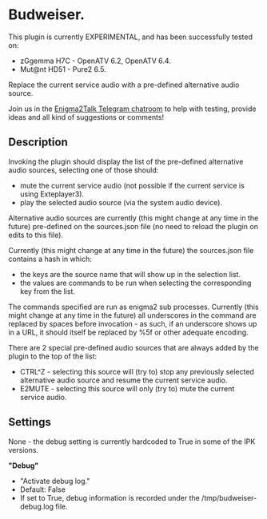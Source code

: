 # Budweiser.

This plugin is currently EXPERIMENTAL, and has been successfully tested on:
* zGgemma H7C - OpenATV 6.2, OpenATV 6.4.
* Mut@nt HD51 - Pure2 6.5.

Replace the current service audio with a pre-defined alternative audio source.

Join us in the [Enigma2Talk Telegram chatroom](https://t.me/talkenigma2)
to help with testing, provide ideas and all kind of suggestions or comments!

## Description

Invoking the plugin should display the list of the pre-defined alternative
audio sources, selecting one of those should:
* mute the current service audio (not possible if the current service is using
  Exteplayer3).
* play the selected audio source (via the system audio device).

Alternative audio sources are currently (this might change at any time in the
future) pre-defined on the sources.json file (no need to reload the plugin on
edits to this file).

Currently (this might change at any time in the future) the sources.json file
contains a hash in which:
* the keys are the source name that will show up in the selection list.
* the values are commands to be run when selecting the corresponding key from
  the list.

The commands specified are run as enigma2 sub processes. Currently (this might
change at any time in the future) all underscores in the command are replaced by
spaces before invocation - as such, if an underscore shows up in a URL, it
should itself be replaced by %5f or other adequate encoding.

There are 2 special pre-defined audio sources that are always added by the
plugin to the top of the list:
* CTRL^Z - selecting this source will (try to) stop any previously selected
  alternative audio source and resume the current service audio.
* E2MUTE - selecting this source will only (try to) mute the current service
  audio.

## Settings

None - the debug setting is currently hardcoded to True in some of the IPK
versions.

**"Debug"**
* "Activate debug log."
* Default: False
* If set to True, debug information is recorded under the
  /tmp/budweiser-debug.log file.
